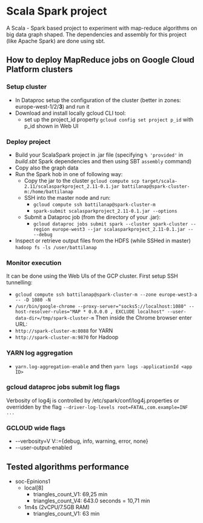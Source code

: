 # Scala Spark project
A Scala - Spark based project to experiment with map-reduce algorithms on big data graph shaped. The dependencies and assembly for this project (like Apache Spark) are done using sbt.

## How to deploy MapReduce jobs on Google Cloud Platform clusters

### Setup cluster
+ In Dataproc setup the configuration of the cluster (better in zones: europe-west-1/2/__3__) and run it
+ Download and install locally gcloud CLI tool:
    + set up the project_id property `gcloud config set project p_id` with p_id shown in Web UI

### Deploy project
+ Build your ScalaSpark project in .jar file (specifying `% 'provided'` in _build.sbt_ Spark dependencies and then using SBT `assembly` command)
+ Copy also the graph data
+ Run the Spark hob in one of following way: 
    + Copy the jar to the cluster `gcloud compute scp target/scala-2.11/scalasparkproject_2.11-0.1.jar battilanap@spark-cluster-m:/home/battilanap`
    + SSH into the master node and run:
        + `gcloud compute ssh battilanap@spark-cluster-m` 
        + `spark-submit scalasparkproject_2.11-0.1.jar --options`
    + Submit a Dataproc job (from the directory of your .jar):
        + `gcloud dataproc jobs submit spark --cluster spark-cluster --region europe-west3 --jar scalasparkproject_2.11-0.1.jar -- --debug` 
+ Inspect or retrieve output files from the HDFS (while SSHed in master) `hadoop fs -ls /user/battilanap`

### Monitor execution
It can be done using the Web UIs of the GCP cluster. First setup SSH tunnelling:
+ `gcloud compute ssh battilanap@spark-cluster-m --zone europe-west3-a -- -D 1080 -N`
+ `/usr/bin/google-chrome --proxy-server="socks5://localhost:1080" --host-resolver-rules="MAP * 0.0.0.0 , EXCLUDE localhost" --user-data-dir=/tmp/spark-cluster-m`
Then inside the Chrome browser enter URL:
+ `http://spark-cluster-m:8088` for YARN 
+ `http://spark-cluster-m:9870` for Hadoop 

### YARN log aggregation
+ `yarn.log-aggregation-enable` and then `yarn logs -applicationId <app ID>`

### gcloud dataproc jobs submit log flags
Verbosity of log4j is controlled by /etc/spark/conf/log4j.properties or overridden by the flag `--driver-log-levels root=FATAL,com.example=INF ...`

### GCLOUD wide flags 
+ --verbosity=V   V::={debug, info, warning, error, none}
+ --user-output-enabled

## Tested algorithms performance
+ soc-Epinions1
    + local[8]
        + triangles_count_V1: 69,25 min
        + triangles_count_V4: 643.0 seconds = 10,71 min
    + 1m4s (2vCPU/7.5GB RAM)
        + triangles_count_V1: 63 min
      
      